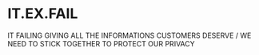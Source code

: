 # IT.EX.FAIL
IT FAILING GIVING ALL THE INFORMATIONS CUSTOMERS DESERVE / WE NEED TO STICK TOGETHER TO PROTECT OUR PRIVACY
